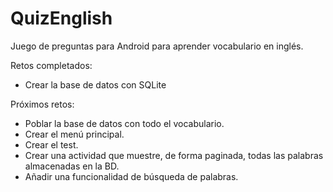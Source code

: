 # QuizEnglish
Juego de preguntas para Android para aprender vocabulario en inglés.

Retos completados:
* Crear la base de datos con SQLite
 
Próximos retos:
* Poblar la base de datos con todo el vocabulario.
* Crear el menú principal.
* Crear el test.
* Crear una actividad que muestre, de forma paginada, todas las palabras almacenadas en la BD.
* Añadir una funcionalidad de búsqueda de palabras.

